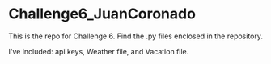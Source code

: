 # Challenge6_JuanCoronado
This is the repo for Challenge 6.
Find the .py files enclosed in the repository.

I've included: api keys, Weather file, and Vacation file.
